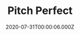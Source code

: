 ---
title: "Pitch Perfect"
year: 2012
date: 2020-07-31T00:00:06.000Z
permalink: /almanac/movies/2020-07-31-pitch-perfect/index.html
link: https://letterboxd.com/rknightuk/film/pitch-perfect/2/
rating: 3
---
